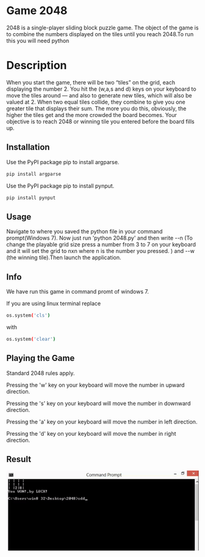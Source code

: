 # Game 2048

2048 is a single-player sliding block puzzle game.
The object of the game is to combine the numbers displayed on the tiles until you reach 2048.To run this you will need python

# Description

When you start the game, there will be two “tiles” on the grid, each displaying the number 2. You hit the (w,a,s and d) keys on your keyboard to move the tiles around — and also to generate new tiles, which will also be valued at 2. When two equal tiles collide, they combine to give you one greater tile that displays their sum. The more you do this, obviously, the higher the tiles get and the more crowded the board becomes. Your objective is to reach 2048 or winning tile you entered before the board fills up.

## Installation

Use the PyPI package pip to install argparse.

```bash
pip install argparse
```

Use the PyPI package pip to install pynput.

```bash
pip install pynput
```

## Usage

Navigate to where you saved the python file in your command prompt(Windows 7). Now just run 'python 2048.py' and then write --n (To change the playable grid size press a number from 3 to 7 on your keyboard and it will set the grid to nxn where n is the number you pressed.
) and --w (the winning tile).Then launch the application.

## Info
We have run this game in command promt of windows 7.

If you are using linux terminal replace

```bash
os.system('cls')
```
with

```bash
os.system('clear')
```

## Playing the Game
Standard 2048 rules apply.

Pressing the 'w' key on your keyboard will move the number in upward direction.

Pressing the 's' key on your keyboard will move the number in downward direction.

Pressing the 'a' key on your keyboard will move the number in left direction.

Pressing the 'd' key on your keyboard will move the number in right direction.


## Result 

![](game.gif)




